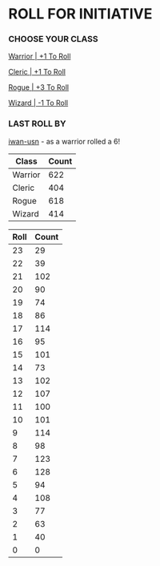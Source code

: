 # ROLL FOR INITIATIVE
### CHOOSE YOUR CLASS

[Warrior | +1 To Roll](https://github.com/benjaminsampica/benjaminsampica/issues/new?title=roll%7Cwarrior&body=Just+click+%27Submit+new+issue%27.)

[Cleric | +1 To Roll](https://github.com/benjaminsampica/benjaminsampica/issues/new?title=roll%7Ccleric&body=Just+click+%27Submit+new+issue%27.)

[Rogue | +3 To Roll](https://github.com/benjaminsampica/benjaminsampica/issues/new?title=roll%7Crogue&body=Just+click+%27Submit+new+issue%27.)

[Wizard | -1 To Roll](https://github.com/benjaminsampica/benjaminsampica/issues/new?title=roll%7Cwizard&body=Just+click+%27Submit+new+issue%27.)
### LAST ROLL BY
[iwan-usn](https://www.github.com/iwan-usn) - as a warrior rolled a 6!

|Class|Count|
|-|-|
|Warrior|622|
|Cleric|404|
|Rogue|618|
|Wizard|414|

|Roll|Count|
|-|-|
|23|29
|22|39
|21|102
|20|90
|19|74
|18|86
|17|114
|16|95
|15|101
|14|73
|13|102
|12|107
|11|100
|10|101
|9|114
|8|98
|7|123
|6|128
|5|94
|4|108
|3|77
|2|63
|1|40
|0|0
